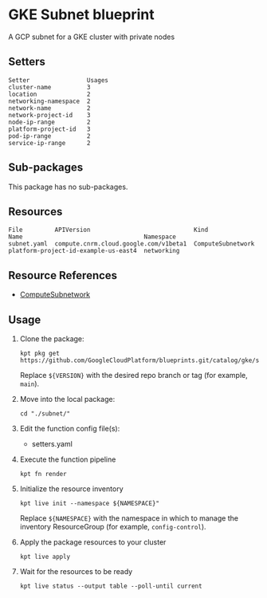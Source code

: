 # GKE Subnet blueprint

A GCP subnet for a GKE cluster with private nodes

## Setters

```
Setter                Usages
cluster-name          3
location              2
networking-namespace  2
network-name          2
network-project-id    3
node-ip-range         2
platform-project-id   3
pod-ip-range          2
service-ip-range      2
```

## Sub-packages

This package has no sub-packages.

## Resources

```
File         APIVersion                             Kind               Name                                  Namespace
subnet.yaml  compute.cnrm.cloud.google.com/v1beta1  ComputeSubnetwork  platform-project-id-example-us-east4  networking
```

## Resource References

- [ComputeSubnetwork](https://cloud.google.com/config-connector/docs/reference/resource-docs/compute/computesubnetwork)

## Usage

1.  Clone the package:
    ```
    kpt pkg get https://github.com/GoogleCloudPlatform/blueprints.git/catalog/gke/subnet@${VERSION}
    ```
    Replace `${VERSION}` with the desired repo branch or tag
    (for example, `main`).

1.  Move into the local package:
    ```
    cd "./subnet/"
    ```

1.  Edit the function config file(s):
    - setters.yaml

1.  Execute the function pipeline
    ```
    kpt fn render
    ```

1.  Initialize the resource inventory
    ```
    kpt live init --namespace ${NAMESPACE}"
    ```
    Replace `${NAMESPACE}` with the namespace in which to manage
    the inventory ResourceGroup (for example, `config-control`).

1.  Apply the package resources to your cluster
    ```
    kpt live apply
    ```

1.  Wait for the resources to be ready
    ```
    kpt live status --output table --poll-until current
    ```

